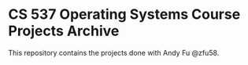 # CS 537 Operating Systems Course Projects Archive

This repository contains the projects done with Andy Fu @zfu58.

